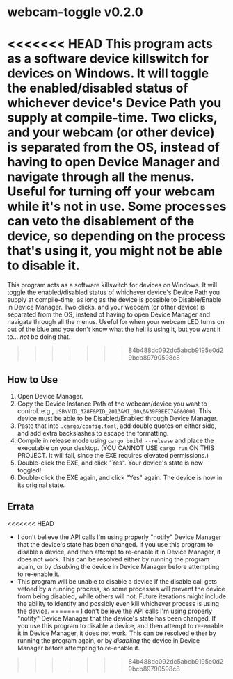 # webcam-toggle v0.2.0

<<<<<<< HEAD
This program acts as a software device killswitch for devices on Windows. It will toggle the enabled/disabled status of whichever device's Device Path you supply at compile-time. Two clicks, and your webcam (or other device) is separated from the OS, instead of having to open Device Manager and navigate through all the menus. Useful for turning off your webcam while it's not in use. Some processes can veto the disablement of the device, so depending on the process that's using it, you might not be able to disable it.
=======
This program acts as a software killswitch for devices on Windows. It will toggle the enabled/disabled status of whichever device's Device Path you supply at compile-time, as long as the device is possible to Disable/Enable in Device Manager. Two clicks, and your webcam (or other device) is separated from the OS, instead of having to open Device Manager and navigate through all the menus. Useful for when your webcam LED turns on out of the blue and you don't know what the hell is using it, but you want it to... *not* be doing that.
>>>>>>> 84b488dc092dc5abcb9195e0d29bcb89790598c8

## How to Use

1. Open Device Manager.
2. Copy the Device Instance Path of the webcam/device you want to control. e.g., `USB\VID_328F&PID_2013&MI_00\6&39FBEEC7&0&0000`. This device must be able to be Disabled/Enabled through Device Manager.
3. Paste that into `.cargo/config.toml`, add double quotes on either side, and add extra backslashes to escape the formatting.
4. Compile in release mode using `cargo build --release` and place the executable on your desktop. (YOU CANNOT USE `cargo run` ON THIS PROJECT. It will fail, since the EXE requires elevated permissions.)
5. Double-click the EXE, and click "Yes". Your device's state is now toggled!
6. Double-click the EXE again, and click "Yes" again. The device is now in its original state.

## Errata

<<<<<<< HEAD
- I don't believe the API calls I'm using properly "notify" Device Manager that the device's state has been changed. If you use this program to disable a device, and then attempt to re-enable it in Device Manager, it does not work. This can be resolved either by running the program again, or by *disabling* the device in Device Manager before attempting to re-enable it.
- This program will be unable to disable a device if the disable call gets vetoed by a running process, so some processes will prevent the device from being disabled, while others will not. Future iterations might include the ability to identify and possibly even kill whichever process is using the device.
=======
I don't believe the API calls I'm using properly "notify" Device Manager that the device's state has been changed. If you use this program to disable a device, and then attempt to re-enable it in Device Manager, it does not work. This can be resolved either by running the program again, or by *disabling* the device in Device Manager before attempting to re-enable it.
>>>>>>> 84b488dc092dc5abcb9195e0d29bcb89790598c8
